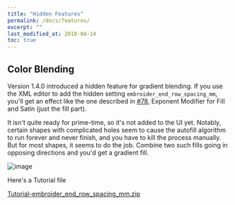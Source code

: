 ```yaml
---
title: "Hidden Features"
permalink: /docs/features/
excerpt: ""
last_modified_at: 2018-04-14
toc: true
---
```

## Color Blending

Version 1.4.0 introduced a hidden feature for gradient blending. If you use the XML editor to add the hidden setting `embroider_end_row_spacing_mm`, you'll get an effect like the one described in [#78](https://github.com/lexelby/inkstitch/issues/78), Exponent Modifier for Fill and Satin (just the fill part).

It isn't quite ready for prime-time, so it's not added to the UI yet. Notably, certain shapes with complicated holes seem to cause the autofill algorithm to run forever and never finish, and you have to kill the process manually. But for most shapes, it seems to do the job. Combine two such fills going in opposing directions and you'd get a gradient fill.

![image](https://user-images.githubusercontent.com/11083514/38469632-dc97b73c-3b4f-11e8-9044-c03d1f5d17ab.png)


Here's a Tutorial file

[Tutorial-embroider_end_row_spacing_mm.zip](https://github.com/lexelby/inkstitch/files/1887652/Tutorial-embroider_end_row_spacing_mm.zip)
